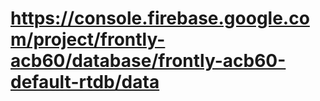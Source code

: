 # https://console.firebase.google.com/project/frontly-acb60/database/frontly-acb60-default-rtdb/data
